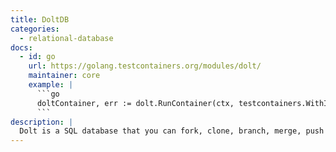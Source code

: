 ```yaml
---
title: DoltDB
categories:
  - relational-database
docs:
  - id: go
    url: https://golang.testcontainers.org/modules/dolt/
    maintainer: core
    example: |
      ```go
      doltContainer, err := dolt.RunContainer(ctx, testcontainers.WithImage("dolthub/dolt-sql-server:1.32.4"))
      ```
description: |
  Dolt is a SQL database that you can fork, clone, branch, merge, push and pull just like a Git repository.
---
```

